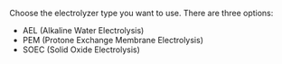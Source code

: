 Choose the electrolyzer type you want to use. There are three options:

- AEL (Alkaline Water Electrolysis)
- PEM (Protone Exchange Membrane Electrolysis)
- SOEC (Solid Oxide Electrolysis)
